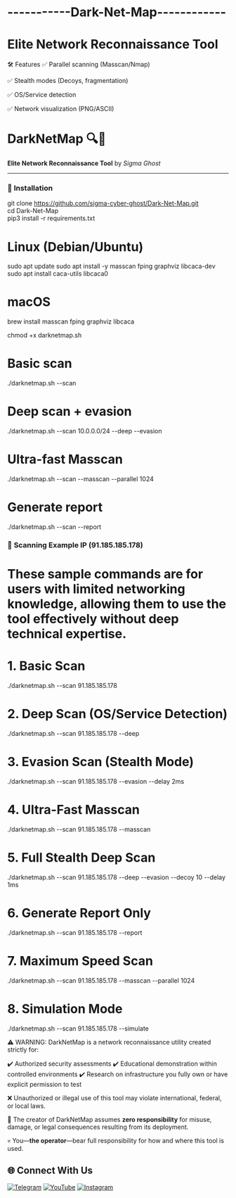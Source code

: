 # -----------Dark-Net-Map------------
# Elite Network Reconnaissance Tool


🛠️ Features
✅ Parallel scanning (Masscan/Nmap)

✅ Stealth modes (Decoys, fragmentation)

✅ OS/Service detection

✅ Network visualization (PNG/ASCII)

# DarkNetMap 🔍👻
**Elite Network Reconnaissance Tool** by *Sigma Ghost*  

---
### 🚀 **Installation**  

git clone https://github.com/sigma-cyber-ghost/Dark-Net-Map.git  
cd Dark-Net-Map  
pip3 install -r requirements.txt

# Linux (Debian/Ubuntu)
sudo apt update
sudo apt install -y masscan fping graphviz libcaca-dev
sudo apt install caca-utils libcaca0

# macOS
brew install masscan fping graphviz libcaca

chmod +x darknetmap.sh  

# Basic scan  
./darknetmap.sh --scan <IP>  

# Deep scan + evasion  
./darknetmap.sh --scan 10.0.0.0/24 --deep --evasion  

# Ultra-fast Masscan  
./darknetmap.sh --scan <IP> --masscan --parallel 1024  

# Generate report  
./darknetmap.sh --scan <IP> --report  

### 🎯 **Scanning Example IP (91.185.185.178)**  
# These sample commands are for users with limited networking knowledge, allowing them to use the tool effectively without deep technical expertise.

# 1. Basic Scan 
./darknetmap.sh --scan 91.185.185.178

# 2. Deep Scan (OS/Service Detection)  
./darknetmap.sh --scan 91.185.185.178 --deep 

# 3. Evasion Scan (Stealth Mode)
 ./darknetmap.sh --scan 91.185.185.178 --evasion --delay 2ms  

# 4. Ultra-Fast Masscan  
./darknetmap.sh --scan 91.185.185.178 --masscan 

# 5. Full Stealth Deep Scan
./darknetmap.sh --scan 91.185.185.178 --deep --evasion --decoy 10 --delay 1ms

# 6. Generate Report Only
./darknetmap.sh --scan 91.185.185.178 --report

# 7. Maximum Speed Scan
./darknetmap.sh --scan 91.185.185.178 --masscan --parallel 1024

# 8. Simulation Mode
./darknetmap.sh --scan 91.185.185.178 --simulate

⚠️ WARNING: DarkNetMap is a network reconnaissance utility created strictly for:

  ✔️ Authorized security assessments
  ✔️ Educational demonstration within controlled environments
  ✔️ Research on infrastructure you fully own or have explicit permission to test

❌ Unauthorized or illegal use of this tool may violate international, federal, or local laws.

🛑 The creator of DarkNetMap assumes **zero responsibility** for misuse, damage, or legal consequences resulting from its deployment.

💀 You—**the operator**—bear full responsibility for how and where this tool is used.

## 🌐 Connect With Us
[![Telegram](https://img.shields.io/badge/Telegram-Sigma_Ghost-blue?logo=telegram)](https://t.me/Sigma_Cyber_Ghost)
[![YouTube](https://img.shields.io/badge/YouTube-Sigma_Ghost-red?logo=youtube)](https://www.youtube.com/@sigma_ghost_hacking)
[![Instagram](https://img.shields.io/badge/Instagram-Safder_Khan-purple?logo=instagram)](https://www.instagram.com/safderkhan0800_/)
